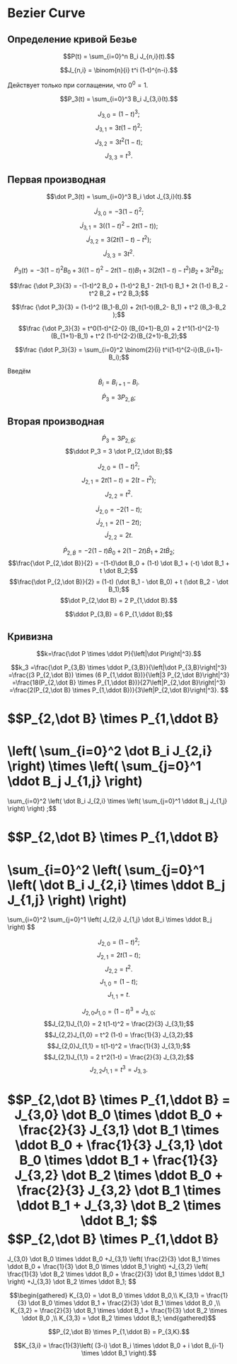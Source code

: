 # Bezier Curve

## Определение кривой Безье

$$P(t) = \sum_{i=0}^n B_i J_{n,i}(t).$$

$$J_{n,i} = \binom{n}{i} t^i (1-t)^{n-i}.$$

Действует только при соглащении, что $0^0 = 1$.

$$P_3(t) = \sum_{i=0}^3 B_i J_{3,i}(t).$$

$$J_{3,0} = (1-t)^3;$$
$$J_{3,1} = 3 t (1-t)^2;$$
$$J_{3,2} = 3 t^2 (1-t);$$
$$J_{3,3} = t^3.$$

## Первая производная

$$\dot P_3(t) = \sum_{i=0}^3 B_i \dot J_{3,i}(t).$$

$$\dot J_{3,0} = -3 (1-t)^2;$$
$$\dot J_{3,1} = 3 ((1-t)^2 - 2t(1-t));$$
$$\dot J_{3,2} = 3 (2t (1-t) - t^2);$$
$$\dot J_{3,3} = 3 t^2.$$

$$\dot P_3(t) = -3 (1-t)^2 B_0 + 3 ((1-t)^2 - 2t(1-t)) B_1 + 3 (2t (1-t) - t^2) B_2 + 3 t^2 B_3;$$

$$\frac {\dot P_3}{3} = -(1-t)^2 B_0 + (1-t)^2 B_1 - 2t(1-t) B_1 + 2t (1-t) B_2 - t^2 B_2 + t^2 B_3;$$

$$\frac {\dot P_3}{3} = (1-t)^2 (B_1-B_0) + 2t(1-t)(B_2- B_1) + t^2 (B_3-B_2 );$$

$$\frac {\dot P_3}{3} = t^0(1-t)^{2-0} (B_{0+1}-B_0) + 2 t^1(1-t)^{2-1}(B_{1+1}-B_1) + t^2 (1-t)^{2-2}(B_{2+1}-B_2);$$

$$\frac {\dot P_3}{3} = \sum_{i=0}^2 \binom{2}{i} t^i(1-t)^{2-i}(B_{i+1}-B_i);$$

Введём
$$\dot B_i = B_{i+1}-B_i.$$

$$\dot P_3 = 3 P_{2,\dot B};$$

## Вторая производная

$$\dot P_3 = 3 P_{2,\dot B};$$
$$\ddot P_3 = 3 \dot P_{2,\dot B};$$

$$J_{2,0} = (1-t)^2;$$
$$J_{2,1} = 2 t(1-t) = 2(t-t^2);$$
$$J_{2,2} = t^2.$$

$$\dot J_{2,0} = -2(1-t);$$
$$\dot J_{2,1} = 2 (1-2t);$$
$$\dot J_{2,2} = 2t.$$

$$\dot P_{2,\dot B} = -2(1-t)\dot B_0 + 2 (1-2t) \dot B_1 + 2t \dot B_2;$$
$$\frac{\dot P_{2,\dot B}}{2} = -(1-t)\dot B_0 + (1-t) \dot B_1 + (-t) \dot B_1 + t \dot B_2;$$
$$\frac{\dot P_{2,\dot B}}{2} = (1-t) (\dot B_1 - \dot B_0) + t (\dot B_2 - \dot B_1);$$
$$\dot P_{2,\dot B} = 2 P_{1,\ddot B}.$$

$$\ddot P_{3,B} = 6 P_{1,\ddot B};$$

## Кривизна

$$k=\frac{\dot P \times \ddot P}{\left|\dot P\right|^3}.$$

$$k_3
=\frac{\dot P_{3,B} \times \ddot P_{3,B}}{\left|\dot P_{3,B}\right|^3}
=\frac{(3 P_{2,\dot B}) \times (6 P_{1,\ddot B})}{\left|3 P_{2,\dot B}\right|^3}
=\frac{18(P_{2,\dot B} \times P_{1,\ddot B})}{27\left|P_{2,\dot B}\right|^3}
=\frac{2(P_{2,\dot B} \times P_{1,\ddot B})}{3\left|P_{2,\dot B}\right|^3}.
$$

$$P_{2,\dot B} \times P_{1,\ddot B} 
= 
\left( \sum_{i=0}^2 \dot B_i J_{2,i} \right) 
\times
\left( \sum_{j=0}^1 \ddot B_j J_{1,j} \right) 
= 
\sum_{i=0}^2 \left( 
	\dot B_i J_{2,i}
	\times
	\left( \sum_{j=0}^1 \ddot B_j J_{1,j} \right) 
\right) 
;$$

$$P_{2,\dot B} \times P_{1,\ddot B} 
= 
\sum_{i=0}^2 \left( 
	\sum_{j=0}^1 \left(
		\dot B_i J_{2,i}
		\times
		\ddot B_j J_{1,j} 
	\right) 
\right) 
= 
\sum_{i=0}^2
\sum_{j=0}^1 \left(
		J_{2,i} J_{1,j} 
		\dot B_i 
		\times
		\ddot B_j 
\right) 
$$

$$J_{2,0} = (1-t)^2;$$
$$J_{2,1} = 2 t(1-t);$$
$$J_{2,2} = t^2.$$
$$J_{1,0} = (1-t);$$
$$J_{1,1} = t.$$

$$J_{2,0}J_{1,0} = (1-t)^3 = J_{3,0};$$
$$J_{2,1}J_{1,0} = 2 t(1-t)^2 = \frac{2}{3} J_{3,1};$$
$$J_{2,2}J_{1,0} = t^2 (1-t) = \frac{1}{3} J_{3,2};$$
$$J_{2,0}J_{1,1} = t(1-t)^2 = \frac{1}{3} J_{3,1};$$
$$J_{2,1}J_{1,1} = 2 t^2(1-t) = \frac{2}{3} J_{3,2};$$
$$J_{2,2}J_{1,1} = t^3 = J_{3,3}.$$

$$P_{2,\dot B} \times P_{1,\ddot B} 
= J_{3,0} \dot B_0 \times \ddot B_0 
+
\frac{2}{3} J_{3,1} \dot B_1 \times \ddot B_0 
+
\frac{1}{3} J_{3,1} \dot B_0 \times \ddot B_1 
+
\frac{1}{3} J_{3,2} \dot B_2 \times \ddot B_0 
+
\frac{2}{3} J_{3,2} \dot B_1 \times \ddot B_1
+
J_{3,3}  \dot B_2 \times \ddot B_1;
$$
$$P_{2,\dot B} \times P_{1,\ddot B} 
= 
J_{3,0} \dot B_0 \times \ddot B_0 
+J_{3,1} \left( \frac{2}{3} \dot B_1 \times \ddot B_0 + \frac{1}{3} \dot B_0 \times \ddot B_1 \right)
+J_{3,2} \left( \frac{1}{3} \dot B_2 \times \ddot B_0 + \frac{2}{3} \dot B_1 \times \ddot B_1 \right)
+J_{3,3} \dot B_2 \times \ddot B_1;
$$

$$\begin{gathered}
K_{3,0} = \dot B_0 \times \ddot B_0,\\
K_{3,1} =
\frac{1}{3} \dot B_0 \times \ddot B_1 
+
\frac{2}{3} \dot B_1 \times \ddot B_0 
,\\
K_{3,2} =
 \frac{2}{3} \dot B_1 \times \ddot B_1 
 +
 \frac{1}{3} \dot B_2 \times \ddot B_0 
,\\
K_{3,3} = \dot B_2 \times \ddot B_1;
\end{gathered}$$

$$P_{2,\dot B} \times P_{1,\ddot B} = P_{3,K}.$$

$$K_{3,i} = \frac{1}{3}\left( (3-i) \dot B_i \times \ddot B_0 + i \dot B_{i-1} \times \ddot B_1 \right).$$
